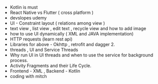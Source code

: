 
- Kotlin is must
- React Native vs Flutter ( cross platform )
- devslopes udemy
- UI - Constraint layout ( relations among view ) 
- text view , list view , edit text , recycle view and how to add image  
- how to use UI dynamically ( XML and JAVA implementation)
- HTTP requests (learn rest api)
- Libraries for above - Okhttp , retrofit  and dagger 2.
- threads , UI and Service Threads
- Why run UI in UI threads and when to use the service for background process.
- Activity Fragments and their Life Cycle.
- Frontend - XML , Backend - Kotlin
- coding with mitch





